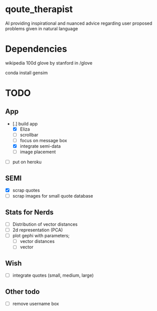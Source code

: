 # qoute_therapist
AI providing inspirational and nuanced advice regarding user proposed problems given in natural language

# Dependencies

wikipedia 100d glove by stanford in /glove

conda install gensim

# TODO

## App

- [.] build app 
  - [X] Eliza  
  - [ ] scrollbar
  - [ ] focus on message box
  - [X] integrate semi-data
  - [ ] image placement
- [ ] put on heroku

## SEMI

- [X] scrap quotes
- [ ] scrap images for small quote database
 
## Stats for Nerds

- [ ] Distribution of vector distances
- [ ] 2d representation (PCA)
- [ ] plot gephi with parameters;
  - [ ] vector distances
  - [ ] vector

## Wish

- [ ] integrate quotes (small, medium, large)

## Other todo

- [ ] remove username box
